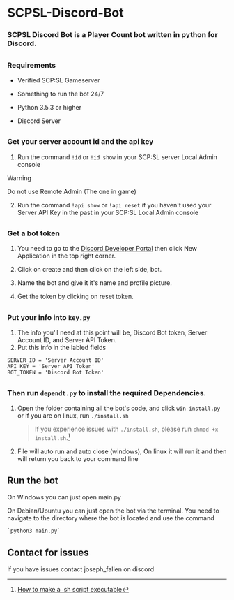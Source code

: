 # SCPSL-Discord-Bot
### SCPSL Discord Bot is a Player Count bot written in python for Discord.
##
### Requirements

* Verified SCP:SL Gameserver

* Something to run the bot 24/7

* Python 3.5.3 or higher

* Discord Server

##
### Get your server account id and the api key

1. Run the command `!id` or `!id show` in your SCP:SL server Local Admin console
>[!WARNING]
> Do not use Remote Admin (The one in game)
2. Run the command `!api show` or `!api reset` if you haven't used your Server API Key in the past in your SCP:SL Local Admin console

##
### Get a bot token

  1. You need to go to the [Discord Developer Portal](https://discord.com/developers/applications) then click New Application in the top right corner.
  
  2. Click on create and then click on the left side, bot.
  
  3. Name the bot and give it it's name and profile picture.
  
  4. Get the token by clicking on reset token.
##
### Put your info into `key.py`
  1. The info you'll need at this point will be, Discord Bot token, Server Account ID, and Server API Token.
  2. Put this info in the labled fields
    
    SERVER_ID = 'Server Account ID'
    API_KEY = 'Server API Token'
    BOT_TOKEN = 'Discord Bot Token'

##
### Then run `dependt.py` to install the required Dependencies.
  1. Open the folder containing all the bot's code, and click `win-install.py` or if you are on linux, run `./install.sh`
      > If you experience issues with `./install.sh`, please run `chmod +x install.sh`.[^1]
  3. File will auto run and auto close (windows), On linux it will run it and then will return you back to your command line

##
## Run the bot
  
   On Windows you can just open main.py

   On Debian/Ubuntu you can just open the bot via the terminal. You need to navigate to the directory where the bot is located and use the command
   
    `python3 main.py`


##
## Contact for issues
If you have issues contact joseph_fallen on discord

[^1]: [How to make a .sh script executable](https://askubuntu.com/questions/229589/how-to-make-a-file-e-g-a-sh-script-executable-so-it-can-be-run-from-a-termi)

